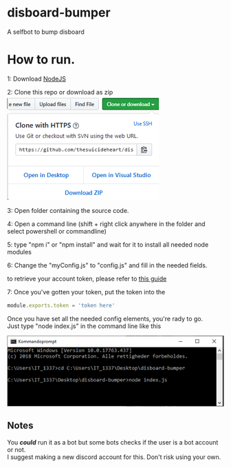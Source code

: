 # disboard-bumper
A selfbot to bump disboard


# How to run.
1: Download [NodeJS](https://nodejs.org/en/)   

2: Clone this repo or download as zip    
![yikes](/images/download.png)

3: Open folder containing the source code.   

4: Open a command line (shift + right click anywhere in the folder and select powershell or commandline)  

5: type "npm i" or "npm install" and wait for it to install all needed node modules   

6: Change the "myConfig.js" to "config.js" and fill in the needed fields.   

to retrieve your account token, please refer to [this guide](/Getting-Account-Token.md)   

7: Once you've gotten your token, put the token into the 
```javascript 
module.exports.token = 'token here'
```   

Once you have set all the needed config elements, you're rady to go.   
Just type "node index.js" in the command line like this   

![cmd line](/images/cmd.png)







## Notes ##
You ***could*** run it as a bot but some bots checks if the user is a bot account or not.   
I suggest making a new discord account for this. Don't risk using your own.
